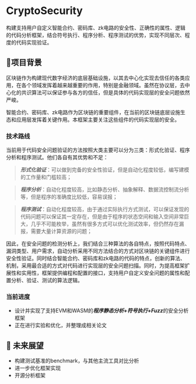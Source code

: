 # CryptoSecurity
构建支持用户自定义智能合约、密码库、zk电路的安全性、正确性的属性、逻辑的代码分析框架，结合符号执行、程序分析、程序测试的优势，实现不同层次、程度的代码实现验证。

## 📜项目背景 

区块链作为构建现代数字经济的底层基础设施，以其去中心化实现去信任的各类应用，在各个领域发挥着越来越重要的作用，特别是金融领域。虽然在协议层，去中心化的共识算法可以保证参与各方的信任，但是具体的代码实现层的安全问题依然严峻。

智能合约、密码库、zk电路作为区块链的重要组件，在当前的区块链底层设施生态和应用层发挥着关键作用。本框架主要关注这些组件的代码实现层的安全。

### 技术路线
当前用于代码安全问题验证的方法按照大类主要可以分为三类：形式化验证、程序分析和程序测试。他们各自有其优势和不足：

> ***形式化验证***：可以做到完备的安全性验证，但是自动化程度较低，编写建模的工作量和门槛较高；

> ***程序分析***：自动化程度较高，比如静态分析、抽象解释、数据流控制流分析等，但是程序的准确度比较低，容易误报；

> ***程序测试***：自动化程度较高，由于通过实际执行方式测试，可以保证发现的代码问题可以保证其一定存在，但是由于程序的状态空间和输入空间非常巨大，几乎不可能枚举，虽然有很多方式可以优化测试效率，但仍然存在漏报，需要大量计算资源的问题；

因此，在安全问题的检测分析上，我们结合三种算法的各自特点，按照代码特点、漏洞类型、用户需求，自动分析采用不同方法结合的方式对区块链的关键组件进行安全性验证。同时结合智能合约、密码库和zk电路的代码的特点，创新的算法、机制，采用最合适的方式对代码进行实现层的安全问题扫描。同时，为提高框架扩展性和实用性，框架提供编程和配置的接口，支持用户自定义安全问题的属性和配置分析、验证、测试的算法逻辑。


### 当前进度

- 设计并实现了支持EVM和WASM的***程序静态分析+符号执行+Fuzz***的安全分析框架
- 正在进行实验和优化，并整理成相关论文


## 🌟 未来展望

- 构建测试基准的benchmark，与其他主流工具对比分析
- 进一步优化框架实现
- 开源分析框架






